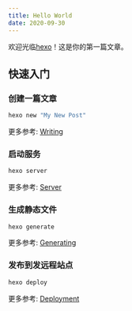 ```yaml
---
title: Hello World
date: 2020-09-30
---
```

欢迎光临[hexo](https://hexo.io/)！这是你的第一篇文章。

## 快速入门

### 创建一篇文章

``` bash
hexo new "My New Post"
```

更多参考: [Writing](https://hexo.io/zh-cn/docs/writing.html)

### 启动服务

``` bash
hexo server
```

更多参考: [Server](https://hexo.io/zh-cn/docs/server.html)

### 生成静态文件

``` bash
hexo generate
```

更多参考: [Generating](https://hexo.io/zh-cn/docs/generating.html)

### 发布到发远程站点

``` bash
hexo deploy
```

更多参考: [Deployment](https://hexo.io/zh-cn/docs/one-command-deployment.html)
